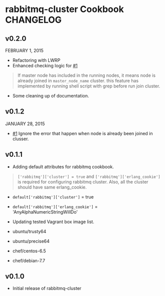 rabbitmq-cluster Cookbook CHANGELOG
===========================

## v0.2.0
FEBRUARY 1, 2015
- Refactoring with LWRP
- Enhanced checking logic for [#1]
> If master node has included in the running nodes, it means node is already joined in `master_node_name` cluster. this feature has implemented by running shell script with grep before run join cluster. 

- Some cleaning up of documentation.

## v0.1.2
JANUARY 28, 2015
- [#1] Ignore the error that happen when node is already been joined in clusser.

## v0.1.1
- Adding default attributes for rabbitmq cookbook.
>`['rabbitmq']['cluster'] = true` and `['rabbitmq']['erlang_cookie']` is required for configuring rabbitmq cluster. Also, all the cluster should have same erlang_cookie.
 - `default['rabbitmq']['cluster']` = true
 - `default['rabbitmq']['erlang_cookie']` = 'AnyAlphaNumericStringWillDo'

- Updating tested Vagrant box image list.
 - ubuntu/trusty64
 - ubuntu/precise64
 - chef/centos-6.5
 - chef/debian-7.7

## v0.1.0
- Initial release of rabbitmq-cluster






<!-- Issue Links -->
[#1]: https://github.com/sunggun-yu/chef-rabbitmq-cluster/issues/1 "#1"

